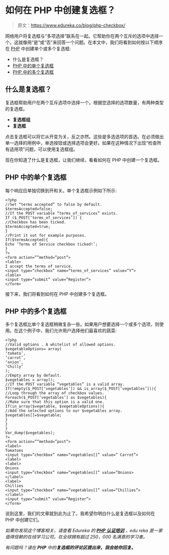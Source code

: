 # 如何在 PHP 中创建复选框？

> 原文：<https://www.edureka.co/blog/php-checkbox/>

网络用户将复选框与“多项选择”联系在一起。它帮助你在两个互斥的选项中选择一个。这就像用“是”或“否”来回答一个问题。在本文中，我们将看到如何按以下顺序在 [PHP](https://www.edureka.co/blog/php-tutorial-for-beginners/) 中创建单个或多个复选框:

*   什么是复选框？
*   [PHP 中的单个复选框](#single)
*   [PHP 中的多个复选框](#multiple)

## 什么是复选框？

复选框帮助用户在两个互斥选项中选择一个。根据您选择的选项数量，有两种类型的复选框。

*   **复选框组**
*   **复选框**

点击复选框可以将它从开变为关，反之亦然。这些是多选选项的首选。在必须做出单一选择的用例中，单选按钮或选择选项会更好。如果在这种情况下出现“检查所有适用项”问题，可以使用复选框组。

现在你知道了什么是复选框，让我们继续，看看如何在 PHP 中创建一个复选框。

## **PHP 中的单个复选框**

每个响应应单独切换到开和关。单个复选框示例如下所示:

```
<?php
//Set “terms accepted” to false by default.
$termsAccepted=false;
//If the POST variable “terms_of_services” exists.
If ($_POST[‘terms_of_services’]) {
//Checkbox has been ticked.
$termsAccepted=true;
}
//Print it out for example purposes.
If($termsAccepted){
Echo ‘Terms of Service checkbox ticked!’;
}
?>
<form action=””method=”post”>
<lable>
I accept the terms of service.
<input type=”checkbox” name=”terms_of_services” value=”Y”>
<lable>
<input type=”submit” value=”Register”>
</form>
```

接下来，我们将看到如何在 PHP 中创建多个复选框。

## **PHP 中的多个复选框**

多个复选框比单个复选框稍微复杂一些。如果用户想要选择一个或多个选项，则使用。在这个例子中，我们允许用户选择他们最喜欢的蔬菜:

```
<?php
//Valid options . A whitelist of allowed options.
$vegetableOptions= array(
‘tomato’,
‘carrot’,
‘onion’,
‘Chilly’
);
//Empty array by default.
$vegetables = array();
//If the POST variable “vegetables” is a valid array.
If(!empty($_POST[‘vegetables’]) && is_array($_POST[‘vegetables’])){
//Loop through the array of checkbox values.
Foreach($_POST[‘vegetables’] as $vegetables){
//Make sure that this option is a valid one.
If(in_array($vegetable, $vegetableOptions)){
//Add the selected options to our $vegetables array.
$vegetables[]=$vegetable;
}
}
}
Var_dump($vegetables);
?>
<form action=””method=”post”>
<label>
Tomatoes
<input type=”checkbox” name=”vegetables[]” value=” Carrot”>
<label>
<label>
Onions
<input type=”checkbox” name=”vegetables[]” value=”Onions>
</label>
<label>
Chillies
<input type=”checkbox” name=”vegetables[]” value=”Chillies”>
</label>
<input type=”submit” value=”Register”>
</form>
```

说到这里，我们的文章就到此为止了。我希望你明白什么是复选框以及如何在 PHP 中创建它们。

*如果你发现这个博客相关，请查看 Edureka 的* *[**PHP 认证培训**](https://www.edureka.co/php-mysql-self-paced) ，edu reka 是一家值得信赖的在线学习公司，在全球拥有超过 250，000 名满意的学习者。*

*有问题吗？请在 **PHP** 中的**复选框的评论区提出来，我会给你回复。***